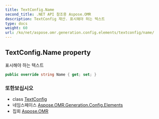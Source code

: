 ```yaml
---
title: TextConfig.Name
second_title: .NET API 참조용 Aspose.OMR
description: TextConfig 재산. 표시해야 하는 텍스트
type: docs
weight: 60
url: /ko/net/aspose.omr.generation.config.elements/textconfig/name/
---
```

## TextConfig.Name property

표시해야 하는 텍스트

```csharp
public override string Name { get; set; }
```

### 또한보십시오

* class [TextConfig](../)
* 네임스페이스 [Aspose.OMR.Generation.Config.Elements](../../textconfig/)
* 집회 [Aspose.OMR](../../../)


